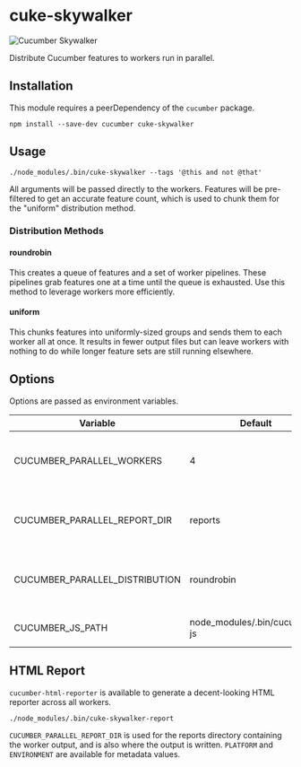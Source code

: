 cuke-skywalker
==============
![Cucumber Skywalker](https://i.imgur.com/4JfYnAJ.jpg)

Distribute Cucumber features to workers run in parallel.

Installation
------------

This module requires a peerDependency of the `cucumber` package.

```shell
npm install --save-dev cucumber cuke-skywalker
```

Usage
-----

```shell
./node_modules/.bin/cuke-skywalker --tags '@this and not @that'
```

All arguments will be passed directly to the workers. Features will be pre-filtered to get an accurate
feature count, which is used to chunk them for the "uniform" distribution method.

### Distribution Methods

#### roundrobin

This creates a queue of features and a set of worker pipelines. These pipelines grab features one at a time
until the queue is exhausted. Use this method to leverage workers more efficiently.

#### uniform

This chunks features into uniformly-sized groups and sends them to each worker all at once. It results in fewer
output files but can leave workers with nothing to do while longer feature sets are still running elsewhere.

Options
-------

Options are passed as environment variables.

| Variable                       | Default                       | Description |
| ------------------------------ | ----------                    | ----------- |
| CUCUMBER_PARALLEL_WORKERS      | 4                             | Number of worker processes to distribute features to |
| CUCUMBER_PARALLEL_REPORT_DIR   | reports                       | Output directory for worker output JSON files |
| CUCUMBER_PARALLEL_DISTRIBUTION | roundrobin                    | Method for distributing features (roundrobin or uniform) |
| CUCUMBER_JS_PATH               | node_modules/.bin/cucumber-js | Path to the cucumber-js bin |

HTML Report
-----------

`cucumber-html-reporter` is available to generate a decent-looking HTML reporter across all workers.

```shell
./node_modules/.bin/cuke-skywalker-report
```

`CUCUMBER_PARALLEL_REPORT_DIR` is used for the reports directory containing the worker output, and is also where
the output is written. `PLATFORM` and `ENVIRONMENT` are available for metadata values.
